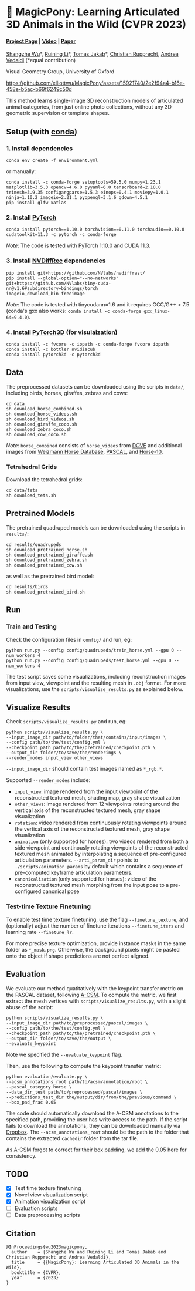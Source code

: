 # 🎠 MagicPony: Learning Articulated 3D Animals in the Wild (CVPR 2023)
#### [Project Page](https://3dmagicpony.github.io/) | [Video](https://youtu.be/KoLzpESstLk) | [Paper](https://arxiv.org/abs/2211.12497)


[Shangzhe Wu](https://elliottwu.com/)\*, [Ruining Li](https://ruiningli.com/)\*, [Tomas Jakab](https://www.robots.ox.ac.uk/~tomj)\*, [Christian Rupprecht](https://chrirupp.github.io/), [Andrea Vedaldi](https://www.robots.ox.ac.uk/~vedaldi) (*equal contribution)

Visual Geometry Group, University of Oxford


https://github.com/elliottwu/MagicPony/assets/15921740/2e2f94a4-b16e-458e-b5ac-b69f6249c50d


This method learns single-image 3D reconstruction models of articulated animal categories, from just online photo collections, without any 3D geometric supervision or template shapes. 

## Setup (with [conda](https://docs.conda.io/en/latest/))

### 1. Install dependencies
```
conda env create -f environment.yml
```
or manually:
```
conda install -c conda-forge setuptools=59.5.0 numpy=1.23.1 matplotlib=3.5.3 opencv=4.6.0 pyyaml=6.0 tensorboard=2.10.0 trimesh=3.9.35 configargparse=1.5.3 einops=0.4.1 moviepy=1.0.1 ninja=1.10.2 imageio=2.21.1 pyopengl=3.1.6 gdown=4.5.1
pip install glfw xatlas
```

### 2. Install [PyTorch](https://pytorch.org/)
```
conda install pytorch==1.10.0 torchvision==0.11.0 torchaudio==0.10.0 cudatoolkit=11.3 -c pytorch -c conda-forge
```
*Note*: The code is tested with PyTorch 1.10.0 and CUDA 11.3.

### 3. Install [NVDiffRec](https://github.com/NVlabs/nvdiffrec) dependencies
```
pip install git+https://github.com/NVlabs/nvdiffrast/
pip install --global-option="--no-networks" git+https://github.com/NVlabs/tiny-cuda-nn@v1.6#subdirectory=bindings/torch
imageio_download_bin freeimage
```
*Note*: The code is tested with tinycudann=1.6 and it requires GCC/G++ > 7.5 (conda's gxx also works: `conda install -c conda-forge gxx_linux-64=9.4.0`).

### 4. Install [PyTorch3D](https://github.com/facebookresearch/pytorch3d/blob/main/INSTALL.md) (for visulaization)
```
conda install -c fvcore -c iopath -c conda-forge fvcore iopath
conda install -c bottler nvidiacub
conda install pytorch3d -c pytorch3d
```

## Data
The preprocessed datasets can be downloaded using the scripts in `data/`, including birds, horses, giraffes, zebras and cows:
```
cd data
sh download_horse_combined.sh
sh download_horse_videos.sh
sh download_bird_videos.sh
sh download_giraffe_coco.sh
sh download_zebra_coco.sh
sh download_cow_coco.sh
```
*Note*: `horse_combined` consists of `horse_videos` from [DOVE](https://dove3d.github.io/) and additional images from [Weizmann Horse Database](https://www.kaggle.com/datasets/ztaihong/weizmann-horse-database), [PASCAL](http://host.robots.ox.ac.uk/pascal/VOC/), and [Horse-10](http://www.mackenziemathislab.org/horse10).

### Tetrahedral Grids
Download the tetrahedral grids:
```
cd data/tets
sh download_tets.sh
```

## Pretrained Models
The pretrained quadruped models can be downloaded using the scripts in `results/`:
```
cd results/quadrupeds
sh download_pretrained_horse.sh
sh download_pretrained_giraffe.sh
sh download_pretrained_zebra.sh
sh download_pretrained_cow.sh
```
as well as the pretrained bird model:
```
cd results/birds
sh download_pretrained_bird.sh
```

## Run
### Train and Testing
Check the configuration files in `config/` and run, eg:
```
python run.py --config config/quadrupeds/train_horse.yml --gpu 0 --num_workers 4
python run.py --config config/quadrupeds/test_horse.yml --gpu 0 --num_workers 4
```
The test script saves some visualizations, including reconstruction images from input view, viewpoint and the resulting mesh in `.obj` format. For more visualizations, use the `scripts/visualize_results.py` as explained below.

## Visualize Results
Check `scripts/visualize_results.py` and run, eg:
```
python scripts/visualize_results.py \
--input_image_dir path/to/folder/that/contains/input/images \
--config path/to/the/test/config.yml \
--checkpoint_path path/to/the/pretrained/checkpoint.pth \
--output_dir folder/to/save/the/renderings \
--render_modes input_view other_views
```
`--input_image_dir` should contain test images named as `*_rgb.*`.

Supported `--render_modes` include:
- `input_view`: image rendered from the input viewpoint of the reconstructed textured mesh, shading map, gray shape visualization
- `other_views`: image rendered from 12 viewpoints rotating around the vertical axis of the reconstructed textured mesh, gray shape visualization
- `rotation`: video rendered from continuously rotating viewpoints around the vertical axis of the reconstructed textured mesh, gray shape visualization
- `animation` (only supported for horses): two videos rendered from both a side viewpoint and continously rotating viewpoints of the reconstructed textured mesh animated by interpolating a sequence of pre-configured articulation parameters.
`--arti_param_dir` points to `./scripts/animation_params` by default which contains a sequence of pre-computed keyframe articulation parameters.
- `canonicalization` (only supported for horses): video of the reconstructed textured mesh morphing from the input pose to a pre-configured canonical pose


### Test-time Texture Finetuning
To enable test time texture finetuning, use the flag `--finetune_texture`, and (optionally) adjust the number of finetune iterations `--finetune_iters` and learning rate `--finetune_lr`.

For more precise texture optimization, provide instance masks in the same folder as `*_mask.png`. Otherwise, the background pixels might be pasted onto the object if shape predictions are not perfect aligned.


## Evaluation
We evaluate our method quatitatively with the keypoint transfer metric on the PASCAL dataset, following [A-CSM](https://arxiv.org/abs/2004.00614). To compute the metric, we first extract the mesh vertices with `scripts/visualize_results.py`, with a slight abuse of the script:
```
python scripts/visualize_results.py \
--input_image_dir path/to/preprocessed/pascal/images \
--config path/to/the/test/config.yml \
--checkpoint_path path/to/the/pretrained/checkpoint.pth \
--output_dir folder/to/save/the/output \
--evaluate_keypoint
```
Note we specified the `--evaluate_keypoint` flag.

Then, use the following to compute the keypoint transfer metric:
```
python evaluation/evaluate.py \
--acsm_annotations_root path/to/acsm/annotation/root \
--pascal_category horse \
--data_dir_test path/to/preprocessed/pascal/images \
--predictions_test_dir the/output/dir/from/the/previous/command \
--box_pad_frac 0.05
```
The code should automatically download the A-CSM annotations to the specified path, providing the user has write access to the path. If the script fails to download 
the annotations, they can be downloaded manually via [Dropbox](https://www.dropbox.com/s/3tj037gnk4gz11t/cachedir.tar?dl=1). The `--acsm_annotations_root` should be the path to the
folder that contains the extracted `cachedir` folder from the tar file.

As A-CSM forgot to correct for their box padding, we add the 0.05 here for consistency.

## TODO
- [x] Test time texture finetuning
- [x] Novel view visualization script
- [x] Animation visualization script
- [ ] Evaluation scripts
- [ ] Data preprocessing scripts

## Citation
```
@InProceedings{wu2023magicpony,
  author    = {Shangzhe Wu and Ruining Li and Tomas Jakab and Christian Rupprecht and Andrea Vedaldi},
  title     = {{MagicPony}: Learning Articulated 3D Animals in the Wild},
  booktitle = {CVPR},
  year      = {2023}
}
```
